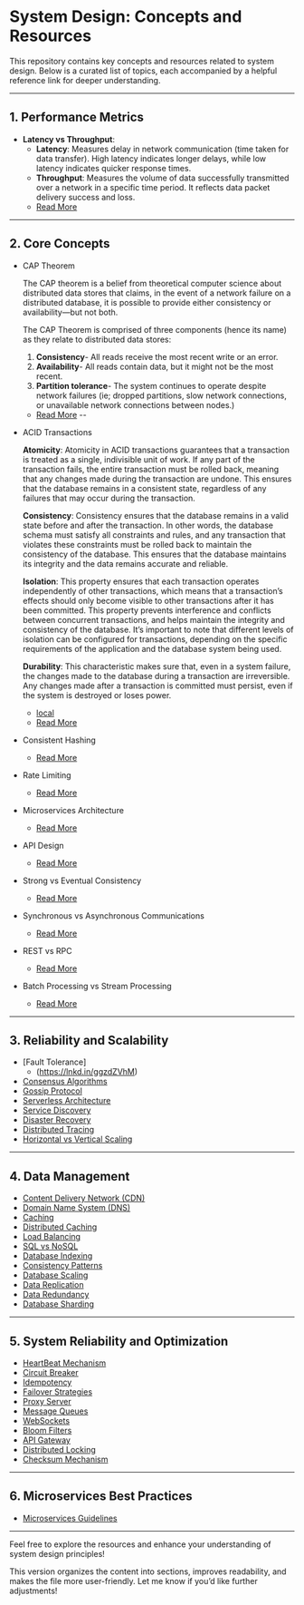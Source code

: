 # System Design: Concepts and Resources

This repository contains key concepts and resources related to system design. Below is a curated list of topics, each accompanied by a helpful reference link for deeper understanding.

---

## 1. Performance Metrics
- **Latency vs Throughput**: 
  - **Latency**: Measures delay in network communication (time taken for data transfer). High latency indicates longer delays, while low latency indicates quicker response times.
  - **Throughput**: Measures the volume of data successfully transmitted over a network in a specific time period. It reflects data packet delivery success and loss.
  - [Read More](https://aws.amazon.com/compare/the-difference-between-throughput-and-latency/)

---

## 2. Core Concepts
- CAP Theorem

  The CAP theorem is a belief from theoretical computer science about distributed data stores that claims, in the event of a network failure on a distributed database, it is possible to 
  provide either consistency or availability—but not both.
  
  The CAP Theorem is comprised of three components (hence its name) as they relate to distributed data stores:
  1.  **Consistency**- All reads receive the most recent write or an error.
  2.  **Availability**- All reads contain data, but it might not be the most recent.
  3.  **Partition tolerance**- The system continues to operate despite network failures (ie; dropped partitions, slow network connections, or unavailable network connections between nodes.)

  - [Read More](https://lnkd.in/gV7NunUD)
   --
  
- ACID Transactions

  **Atomicity**: Atomicity in ACID transactions guarantees that a transaction is treated as a single, indivisible unit of work. If any part of the transaction fails, the entire transaction must 
  be rolled back, meaning that any changes made during the transaction are undone. This ensures that the database remains in a consistent state, regardless of any failures that may occur 
  during the transaction.
  
  **Consistency**: Consistency ensures that the database remains in a valid state before and after the transaction. In other words, the database schema must satisfy all constraints and rules, 
  and any transaction that violates these constraints must be rolled back to maintain the consistency of the database. This ensures that the database maintains its integrity and the data 
  remains accurate and reliable.
  
  **Isolation**: This property ensures that each transaction operates independently of other transactions, which means that a transaction’s effects should only become visible to other 
  transactions after it has been committed. This property prevents interference and conflicts between concurrent transactions, and helps maintain the integrity and consistency of the 
  database. It’s important to note that different levels of isolation can be configured for transactions, depending on the specific requirements of the application and the database system 
  being used.
  
  **Durability**: This characteristic makes sure that, even in a system failure, the changes made to the database during a transaction are irreversible. Any changes made after a transaction is 
  committed must persist, even if the system is destroyed or loses power.
  - [local](https://github.com/gurrinders/System-Design/blob/main/Acid%20Transactions)
  - [Read More](https://lnkd.in/gpQMxV9u)
  
- Consistent Hashing
   - [Read More](https://lnkd.in/gaCVWBJM)
 
- Rate Limiting
   - [Read More](https://lnkd.in/gjkrHkGu)
     
- Microservices Architecture
   - [Read More](https://lnkd.in/gy3kRzep)
  
- API Design
   - [Read More](https://lnkd.in/ghcbQySg)
  
- Strong vs Eventual Consistency
   - [Read More](https://lnkd.in/g2ACr56Q)
  
- Synchronous vs Asynchronous Communications
   - [Read More](https://lnkd.in/gYZ8Acth)
  
- REST vs RPC
  - [Read More](https://lnkd.in/gs7htCMG)
  
- Batch Processing vs Stream Processing
   - [Read More](https://lnkd.in/gBKHzqAe)

---

## 3. Reliability and Scalability
- [Fault Tolerance]
  - (https://lnkd.in/ggzdZVhM)
- [Consensus Algorithms](https://lnkd.in/gUcVEhUx)
- [Gossip Protocol](https://lnkd.in/gvkckQGY)
- [Serverless Architecture](https://lnkd.in/g3EYA3nz)
- [Service Discovery](https://lnkd.in/gt84khQG)
- [Disaster Recovery](https://lnkd.in/grpEFGfD)
- [Distributed Tracing](https://lnkd.in/ga5FJuH2)
- [Horizontal vs Vertical Scaling](https://lnkd.in/eQc9FRjf)

---

## 4. Data Management
- [Content Delivery Network (CDN)](https://lnkd.in/e7reQ4VF)
- [Domain Name System (DNS)](https://lnkd.in/es8Fp7Q5)
- [Caching](https://lnkd.in/eZkyjptm)
- [Distributed Caching](https://lnkd.in/e4AHNSeT)
- [Load Balancing](https://lnkd.in/eWdwhGap)
- [SQL vs NoSQL](https://lnkd.in/es6vJwit)
- [Database Indexing](https://lnkd.in/ebKcznNJ)
- [Consistency Patterns](https://lnkd.in/eTZ5dHQx)
- [Database Scaling](https://lnkd.in/egFC33Zk)
- [Data Replication](https://lnkd.in/ehZjnuWx)
- [Data Redundancy](https://lnkd.in/eUCxcXr2)
- [Database Sharding](https://lnkd.in/eF_2KNKT)

---

## 5. System Reliability and Optimization
- [HeartBeat Mechanism](https://lnkd.in/eRBRtfk9)
- [Circuit Breaker](https://lnkd.in/eStETWQA)
- [Idempotency](https://lnkd.in/eSYjuq-b)
- [Failover Strategies](https://lnkd.in/eftew-CE)
- [Proxy Server](https://lnkd.in/eVCYxMZQ)
- [Message Queues](https://lnkd.in/eVeVWT3a)
- [WebSockets](https://lnkd.in/eA4zYkjF)
- [Bloom Filters](https://lnkd.in/eG3xPV-x)
- [API Gateway](https://lnkd.in/e-zCR3ft)
- [Distributed Locking](https://lnkd.in/eXsuuthN)
- [Checksum Mechanism](https://lnkd.in/ed4j8cfk)

---

## 6. Microservices Best Practices
- [Microservices Guidelines](https://lnkd.in/ea8hcbqp)

---

Feel free to explore the resources and enhance your understanding of system design principles!

This version organizes the content into sections, improves readability, and makes the file more user-friendly. Let me know if you’d like further adjustments!
